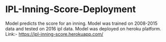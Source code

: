 # IPL-Inning-Score-Deployment
Model predicts the score for an inning.
Model was trained on 2008-2015 data and tested on 2016 ipl data.
Model was deployed on heroku platform.
Link:-  https://ipl-inning-score.herokuapp.com/

